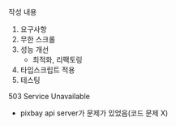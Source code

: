 작성 내용

1. 요구사항
2. 무한 스크롤
3. 성능 개선
    - 최적화, 리팩토링
4. 타입스크립트 적용
5. 테스팅

503 Service Unavailable

-   pixbay api server가 문제가 있었음(코드 문제 X)
